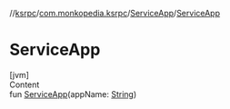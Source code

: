 //[ksrpc](../../index.md)/[com.monkopedia.ksrpc](../index.md)/[ServiceApp](index.md)/[ServiceApp](-service-app.md)



# ServiceApp  
[jvm]  
Content  
fun [ServiceApp](-service-app.md)(appName: [String](https://kotlinlang.org/api/latest/jvm/stdlib/kotlin/-string/index.html))  



